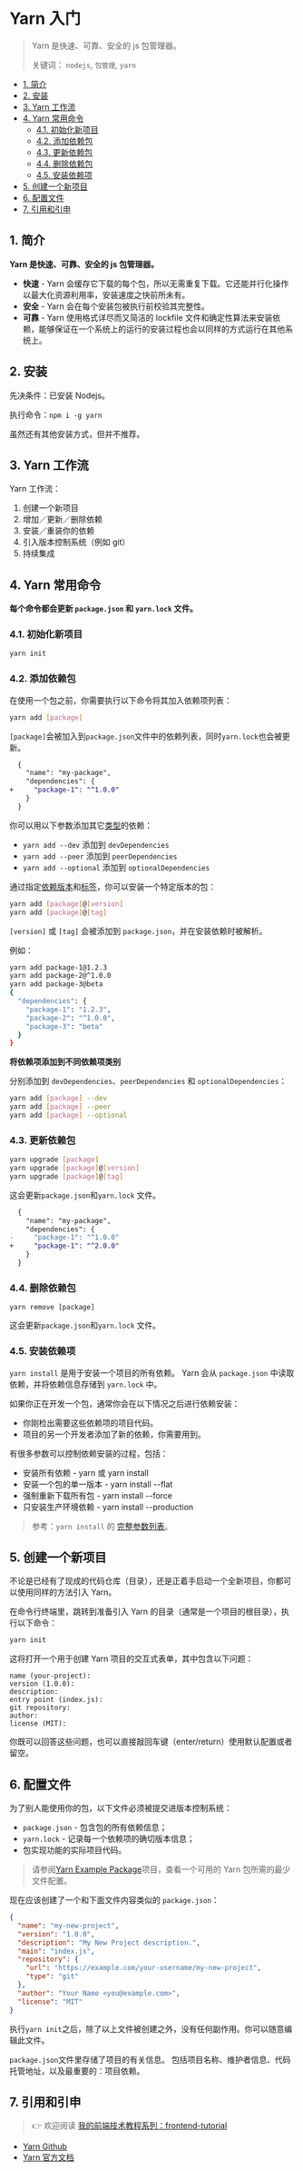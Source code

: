 # Yarn 入门

> Yarn 是快速、可靠、安全的 js 包管理器。
>
> 关键词： `nodejs`, `包管理`, `yarn`

<!-- TOC depthFrom:2 depthTo:3 -->

- [1. 简介](#1-简介)
- [2. 安装](#2-安装)
- [3. Yarn 工作流](#3-yarn-工作流)
- [4. Yarn 常用命令](#4-yarn-常用命令)
    - [4.1. 初始化新项目](#41-初始化新项目)
    - [4.2. 添加依赖包](#42-添加依赖包)
    - [4.3. 更新依赖包](#43-更新依赖包)
    - [4.4. 删除依赖包](#44-删除依赖包)
    - [4.5. 安装依赖项](#45-安装依赖项)
- [5. 创建一个新项目](#5-创建一个新项目)
- [6. 配置文件](#6-配置文件)
- [7. 引用和引申](#7-引用和引申)

<!-- /TOC -->

## 1. 简介

**Yarn 是快速、可靠、安全的 js 包管理器。**

- **快速** - Yarn 会缓存它下载的每个包，所以无需重复下载。它还能并行化操作以最大化资源利用率，安装速度之快前所未有。
- **安全** - Yarn 会在每个安装包被执行前校验其完整性。
- **可靠** - Yarn 使用格式详尽而又简洁的 lockfile 文件和确定性算法来安装依赖，能够保证在一个系统上的运行的安装过程也会以同样的方式运行在其他系统上。

## 2. 安装

先决条件：已安装 Nodejs。

执行命令：`npm i -g yarn`

虽然还有其他安装方式，但并不推荐。

## 3. Yarn 工作流

Yarn 工作流：

1. 创建一个新项目
2. 增加／更新／删除依赖
3. 安装／重装你的依赖
4. 引入版本控制系统（例如 git）
5. 持续集成

## 4. Yarn 常用命令

**每个命令都会更新 `package.json` 和 `yarn.lock` 文件。**

### 4.1. 初始化新项目

```sh
yarn init
```

### 4.2. 添加依赖包

在使用一个包之前，你需要执行以下命令将其加入依赖项列表：

```sh
yarn add [package]
```

`[package]`会被加入到`package.json`文件中的依赖列表，同时`yarn.lock`也会被更新。

```diff
  {
    "name": "my-package",
    "dependencies": {
+     "package-1": "^1.0.0"
    }
  }
```

你可以用以下参数添加其它[类型](https://yarnpkg.com/zh-Hans/docs/dependency-types)的依赖：

- `yarn add --dev` 添加到 `devDependencies`
- `yarn add --peer` 添加到 `peerDependencies`
- `yarn add --optional` 添加到 `optionalDependencies`

通过指定[依赖版本](https://yarnpkg.com/zh-Hans/docs/dependency-versions)和[标签](https://yarnpkg.com/zh-Hans/docs/cli/tag)，你可以安装一个特定版本的包：

```sh
yarn add [package]@[version]
yarn add [package]@[tag]
```

`[version]` 或 `[tag]` 会被添加到 `package.json`，并在安装依赖时被解析。

例如：

```sh
yarn add package-1@1.2.3
yarn add package-2@^1.0.0
yarn add package-3@beta
{
  "dependencies": {
    "package-1": "1.2.3",
    "package-2": "^1.0.0",
    "package-3": "beta"
  }
}
```

**将依赖项添加到不同依赖项类别**

分别添加到 `devDependencies`、`peerDependencies` 和 `optionalDependencies`：

```sh
yarn add [package] --dev
yarn add [package] --peer
yarn add [package] --optional
```

### 4.3. 更新依赖包

```sh
yarn upgrade [package]
yarn upgrade [package]@[version]
yarn upgrade [package]@[tag]
```

这会更新`package.json`和`yarn.lock` 文件。

```diff
  {
    "name": "my-package",
    "dependencies": {
-     "package-1": "^1.0.0"
+     "package-1": "^2.0.0"
    }
  }
```

### 4.4. 删除依赖包

```
yarn remove [package]
```

这会更新`package.json`和`yarn.lock` 文件。

### 4.5. 安装依赖项

`yarn install` 是用于安装一个项目的所有依赖。 Yarn 会从 `package.json` 中读取依赖，并将依赖信息存储到 `yarn.lock` 中。

如果你正在开发一个包，通常你会在以下情况之后进行依赖安装：

- 你刚检出需要这些依赖项的项目代码。
- 项目的另一个开发者添加了新的依赖，你需要用到。

有很多参数可以控制依赖安装的过程，包括：

- 安装所有依赖 - yarn 或 yarn install
- 安装一个包的单一版本 - yarn install --flat
- 强制重新下载所有包 - yarn install --force
- 只安装生产环境依赖 - yarn install --production

> 参考：`yarn install` 的 [完整参数列表](https://yarnpkg.com/zh-Hans/docs/cli/install)。

## 5. 创建一个新项目

不论是已经有了现成的代码仓库（目录），还是正着手启动一个全新项目，你都可以使用同样的方法引入 Yarn。

在命令行终端里，跳转到准备引入 Yarn 的目录（通常是一个项目的根目录），执行以下命令：

```sh
yarn init
```

这将打开一个用于创建 Yarn 项目的交互式表单，其中包含以下问题：

```
name (your-project):
version (1.0.0):
description:
entry point (index.js):
git repository:
author:
license (MIT):
```

你既可以回答这些问题，也可以直接敲回车键（enter/return）使用默认配置或者留空。

## 6. 配置文件

为了别人能使用你的包，以下文件必须被提交进版本控制系统：

- `package.json` - 包含包的所有依赖信息；
- `yarn.lock` - 记录每一个依赖项的确切版本信息；
- 包实现功能的实际项目代码。

> 请参阅[Yarn Example Package](https://github.com/yarnpkg/example-yarn-package)项目，查看一个可用的 Yarn 包所需的最少文件配置。

现在应该创建了一个和下面文件内容类似的 `package.json`：

```json
{
  "name": "my-new-project",
  "version": "1.0.0",
  "description": "My New Project description.",
  "main": "index.js",
  "repository": {
    "url": "https://example.com/your-username/my-new-project",
    "type": "git"
  },
  "author": "Your Name <you@example.com>",
  "license": "MIT"
}
```

执行`yarn init`之后，除了以上文件被创建之外，没有任何副作用。你可以随意编辑此文件。

`package.json`文件里存储了项目的有关信息。 包括项目名称、维护者信息、代码托管地址，以及最重要的：项目依赖。

## 7. 引用和引申

> 👉 欢迎阅读 [我的前端技术教程系列：frontend-tutorial](https://github.com/dunwu/frontend-tutorial)

- [Yarn Github](https://github.com/yarnpkg/yarn)
- [Yarn 官方文档](https://yarnpkg.com/zh-Hans/)
